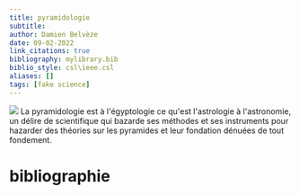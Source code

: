 ```yaml
---
title: pyramidologie
subtitle:
author: Damien Belvèze
date: 09-02-2022
link_citations: true
bibliography: mylibrary.bib
biblio_style: csl\ieee.csl
aliases: []
tags: [fake science]
---
```


![](pyramidologie.jpg)
La pyramidologie est à l'égyptologie ce qu'est l'astrologie à l'astronomie, un délire de scientifique qui bazarde ses méthodes et ses instruments pour hazarder des théories sur les pyramides et leur fondation dénuées de tout fondement. 





# bibliographie


